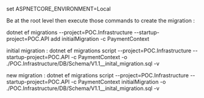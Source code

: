 set ASPNETCORE_ENVIRONMENT=Local

Be at the root level then execute those commands to create the migration :

dotnet ef migrations --project=POC.Infrastructure --startup-project=POC.API add initialMigration -c PaymentContext

initial migration :
dotnet ef migrations script --project=POC.Infrastructure --startup-project=POC.API -c PaymentContext -o ./POC.Infrastructure/DB/Schema/V1.1__inital_migration.sql -v

new migration :
dotnet ef migrations script --project=POC.Infrastructure --startup-project=POC.API -c PaymentContext initialMigration -o ./POC.Infrastructure/DB/Schema/V1.1__inital_migration.sql -v